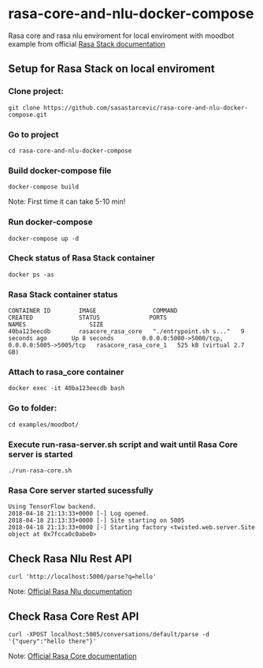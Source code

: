 # rasa-core-and-nlu-docker-compose
Rasa core and rasa nlu enviroment for local enviroment with moodbot example from official [Rasa Stack documentation](http://rasa.com/)


## Setup for Rasa Stack on local enviroment


### Clone project:
```
git clone https://github.com/sasastarcevic/rasa-core-and-nlu-docker-compose.git
```

### Go to project
```
cd rasa-core-and-nlu-docker-compose
```

### Build docker-compose file
```
docker-compose build
```
Note: First time it can take 5-10 min!


### Run docker-compose
```
docker-compose up -d
```

### Check status of Rasa Stack container
```
docker ps -as
```

### Rasa Stack container status
```
CONTAINER ID        IMAGE                COMMAND                  CREATED             STATUS              PORTS                                            NAMES                  SIZE
40ba123eecdb        rasacore_rasa_core   "./entrypoint.sh s..."   9 seconds ago       Up 8 seconds        0.0.0.0:5000->5000/tcp, 0.0.0.0:5005->5005/tcp   rasacore_rasa_core_1   525 kB (virtual 2.7 GB)
```

### Attach to rasa_core container
```
docker exec -it 40ba123eecdb bash
```

### Go to folder:
```
cd examples/moodbot/
```

### Execute run-rasa-server.sh script and wait until Rasa Core server is started
```
./run-rasa-core.sh
```

### Rasa Core server started sucessfully
```
Using TensorFlow backend.
2018-04-18 21:13:33+0000 [-] Log opened.
2018-04-18 21:13:33+0000 [-] Site starting on 5005
2018-04-18 21:13:33+0000 [-] Starting factory <twisted.web.server.Site object at 0x7fcca0c0abe0>
```


## Check Rasa Nlu Rest API
```
curl 'http://localhost:5000/parse?q=hello'
```
Note: [Official Rasa Nlu documentation](https://nlu.rasa.com/http.html)

## Check Rasa Core Rest API
```
curl -XPOST localhost:5005/conversations/default/parse -d '{"query":"hello there"}'
```
Note: [Official Rasa Core documentation](https://core.rasa.com/http.html)







